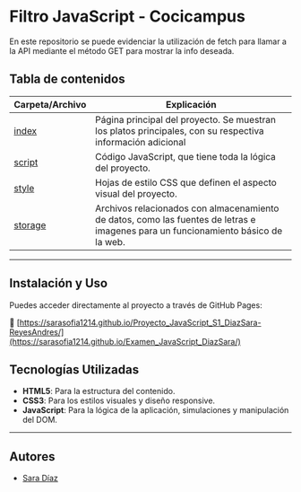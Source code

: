 
# Filtro JavaScript - Cocicampus

En este repositorio se puede evidenciar la utilización de fetch para llamar a la API mediante el método GET para mostrar la info deseada.

## Tabla de contenidos

| Carpeta/Archivo                  | Explicación  |
|------------------------------|--------------|
| [index](index.html)        | Página principal del proyecto. Se muestran los platos principales, con su respectiva información adicional |
| [script](./script)              | Código JavaScript, que tiene toda la lógica del proyecto.|
| [style](./style)                | Hojas de estilo CSS que definen el aspecto visual del proyecto. |
| [storage](./storage)            | Archivos relacionados con almacenamiento de datos, como las fuentes de letras e imagenes para un funcionamiento básico de la web. |

---

## Instalación y Uso

Puedes acceder directamente al proyecto a través de GitHub Pages:

🔗 [https://sarasofia1214.github.io/Proyecto_JavaScript_S1_DiazSara-ReyesAndres/](https://sarasofia1214.github.io/Examen_JavaScript_DiazSara/)


## Tecnologías Utilizadas

- **HTML5**: Para la estructura del contenido.
- **CSS3**: Para los estilos visuales y diseño responsive.
- **JavaScript**: Para la lógica de la aplicación, simulaciones y manipulación del DOM.

---

## Autores

-  [Sara Díaz](https://github.com/Sarasofia1214)

